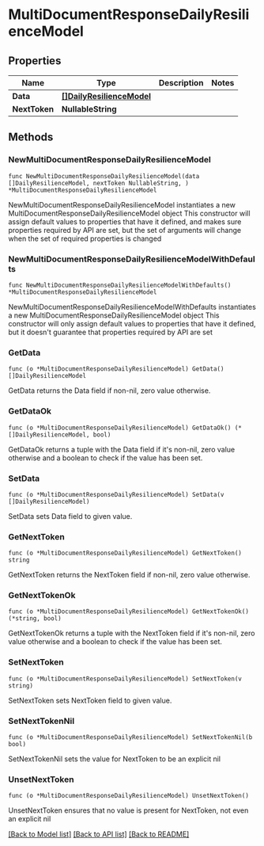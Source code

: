 # MultiDocumentResponseDailyResilienceModel

## Properties

Name | Type | Description | Notes
------------ | ------------- | ------------- | -------------
**Data** | [**[]DailyResilienceModel**](DailyResilienceModel.md) |  | 
**NextToken** | **NullableString** |  | 

## Methods

### NewMultiDocumentResponseDailyResilienceModel

`func NewMultiDocumentResponseDailyResilienceModel(data []DailyResilienceModel, nextToken NullableString, ) *MultiDocumentResponseDailyResilienceModel`

NewMultiDocumentResponseDailyResilienceModel instantiates a new MultiDocumentResponseDailyResilienceModel object
This constructor will assign default values to properties that have it defined,
and makes sure properties required by API are set, but the set of arguments
will change when the set of required properties is changed

### NewMultiDocumentResponseDailyResilienceModelWithDefaults

`func NewMultiDocumentResponseDailyResilienceModelWithDefaults() *MultiDocumentResponseDailyResilienceModel`

NewMultiDocumentResponseDailyResilienceModelWithDefaults instantiates a new MultiDocumentResponseDailyResilienceModel object
This constructor will only assign default values to properties that have it defined,
but it doesn't guarantee that properties required by API are set

### GetData

`func (o *MultiDocumentResponseDailyResilienceModel) GetData() []DailyResilienceModel`

GetData returns the Data field if non-nil, zero value otherwise.

### GetDataOk

`func (o *MultiDocumentResponseDailyResilienceModel) GetDataOk() (*[]DailyResilienceModel, bool)`

GetDataOk returns a tuple with the Data field if it's non-nil, zero value otherwise
and a boolean to check if the value has been set.

### SetData

`func (o *MultiDocumentResponseDailyResilienceModel) SetData(v []DailyResilienceModel)`

SetData sets Data field to given value.


### GetNextToken

`func (o *MultiDocumentResponseDailyResilienceModel) GetNextToken() string`

GetNextToken returns the NextToken field if non-nil, zero value otherwise.

### GetNextTokenOk

`func (o *MultiDocumentResponseDailyResilienceModel) GetNextTokenOk() (*string, bool)`

GetNextTokenOk returns a tuple with the NextToken field if it's non-nil, zero value otherwise
and a boolean to check if the value has been set.

### SetNextToken

`func (o *MultiDocumentResponseDailyResilienceModel) SetNextToken(v string)`

SetNextToken sets NextToken field to given value.


### SetNextTokenNil

`func (o *MultiDocumentResponseDailyResilienceModel) SetNextTokenNil(b bool)`

 SetNextTokenNil sets the value for NextToken to be an explicit nil

### UnsetNextToken
`func (o *MultiDocumentResponseDailyResilienceModel) UnsetNextToken()`

UnsetNextToken ensures that no value is present for NextToken, not even an explicit nil

[[Back to Model list]](../README.md#documentation-for-models) [[Back to API list]](../README.md#documentation-for-api-endpoints) [[Back to README]](../README.md)


